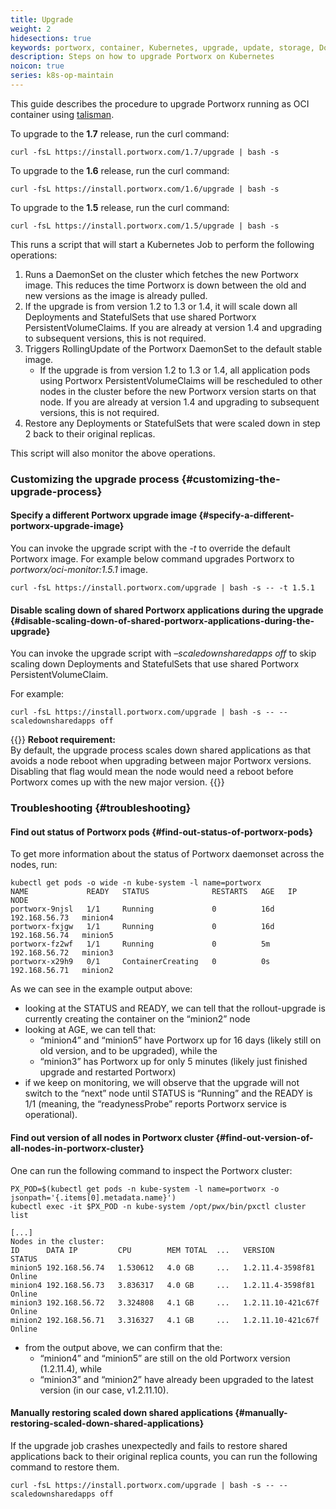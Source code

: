 ```yaml
---
title: Upgrade
weight: 2
hidesections: true
keywords: portworx, container, Kubernetes, upgrade, update, storage, Docker, k8s, flexvol, pv, persistent disk
description: Steps on how to upgrade Portworx on Kubernetes
noicon: true
series: k8s-op-maintain
---
```


This guide describes the procedure to upgrade Portworx running as OCI container using [talisman](https://github.com/portworx/talisman).

To upgrade to the **1.7** release, run the curl command: 
```text
curl -fsL https://install.portworx.com/1.7/upgrade | bash -s
```

To upgrade to the **1.6** release, run the curl command: 
```
curl -fsL https://install.portworx.com/1.6/upgrade | bash -s
```

To upgrade to the **1.5** release, run the curl command: 
```
curl -fsL https://install.portworx.com/1.5/upgrade | bash -s
```

This runs a script that will start a Kubernetes Job to perform the following operations:

1. Runs a DaemonSet on the cluster which fetches the new Portworx image. This reduces the time Portworx is down between the old and new versions as the image is already pulled.
2. If the upgrade is from version 1.2 to 1.3 or 1.4, it will scale down all Deployments and StatefulSets that use shared Portworx PersistentVolumeClaims. If you are already at version 1.4 and upgrading to subsequent versions, this is not required.
3. Triggers RollingUpdate of the Portworx DaemonSet to the default stable image.
   * If the upgrade is from version 1.2 to 1.3 or 1.4, all application pods using Portworx PersistentVolumeClaims will be rescheduled to other nodes in the cluster before the new Portworx version starts on that node. If you are already at version 1.4 and upgrading to subsequent versions, this is not required.
4. Restore any Deployments or StatefulSets that were scaled down in step 2 back to their original replicas.

This script will also monitor the above operations.

### Customizing the upgrade process {#customizing-the-upgrade-process}

#### Specify a different Portworx upgrade image {#specify-a-different-portworx-upgrade-image}

You can invoke the upgrade script with the _-t_ to override the default Portworx image. For example below command upgrades Portworx to _portworx/oci-monitor:1.5.1_ image.

```text
curl -fsL https://install.portworx.com/upgrade | bash -s -- -t 1.5.1
```

#### Disable scaling down of shared Portworx applications during the upgrade {#disable-scaling-down-of-shared-portworx-applications-during-the-upgrade}

You can invoke the upgrade script with _–scaledownsharedapps off_ to skip scaling down Deployments and StatefulSets that use shared Portworx PersistentVolumeClaim.

For example:

```text
curl -fsL https://install.portworx.com/upgrade | bash -s -- --scaledownsharedapps off
```

{{<info>}}
**Reboot requirement:**  
By default, the upgrade process scales down shared applications as that avoids a node reboot when upgrading between major Portworx versions. Disabling that flag would mean the node would need a reboot before Portworx comes up with the new major version.
{{</info>}}

### Troubleshooting {#troubleshooting}

#### Find out status of Portworx pods {#find-out-status-of-portworx-pods}

To get more information about the status of Portworx daemonset across the nodes, run:

```text
kubectl get pods -o wide -n kube-system -l name=portworx
NAME             READY   STATUS              RESTARTS   AGE   IP              NODE
portworx-9njsl   1/1     Running             0          16d   192.168.56.73   minion4
portworx-fxjgw   1/1     Running             0          16d   192.168.56.74   minion5
portworx-fz2wf   1/1     Running             0          5m    192.168.56.72   minion3
portworx-x29h9   0/1     ContainerCreating   0          0s    192.168.56.71   minion2
```

As we can see in the example output above:

* looking at the STATUS and READY, we can tell that the rollout-upgrade is currently creating the container on the “minion2” node
* looking at AGE, we can tell that:
  * “minion4” and “minion5” have Portworx up for 16 days \(likely still on old version, and to be upgraded\), while the
  * “minion3” has Portworx up for only 5 minutes \(likely just finished upgrade and restarted Portworx\)
* if we keep on monitoring, we will observe that the upgrade will not switch to the “next” node until STATUS is “Running” and the READY is 1/1 \(meaning, the “readynessProbe” reports Portworx service is operational\).

#### Find out version of all nodes in Portworx cluster {#find-out-version-of-all-nodes-in-portworx-cluster}

One can run the following command to inspect the Portworx cluster:

```text
PX_POD=$(kubectl get pods -n kube-system -l name=portworx -o jsonpath='{.items[0].metadata.name}')
kubectl exec -it $PX_POD -n kube-system /opt/pwx/bin/pxctl cluster list

[...]
Nodes in the cluster:
ID      DATA IP         CPU        MEM TOTAL  ...   VERSION             STATUS
minion5 192.168.56.74   1.530612   4.0 GB     ...   1.2.11.4-3598f81    Online
minion4 192.168.56.73   3.836317   4.0 GB     ...   1.2.11.4-3598f81    Online
minion3 192.168.56.72   3.324808   4.1 GB     ...   1.2.11.10-421c67f   Online
minion2 192.168.56.71   3.316327   4.1 GB     ...   1.2.11.10-421c67f   Online
```

* from the output above, we can confirm that the:
  * “minion4” and “minion5” are still on the old Portworx version \(1.2.11.4\), while
  * “minion3” and “minion2” have already been upgraded to the latest version \(in our case, v1.2.11.10\).

#### Manually restoring scaled down shared applications {#manually-restoring-scaled-down-shared-applications}

If the upgrade job crashes unexpectedly and fails to restore shared applications back to their original replica counts, you can run the following command to restore them.

```text
curl -fsL https://install.portworx.com/upgrade | bash -s -- --scaledownsharedapps off
```
